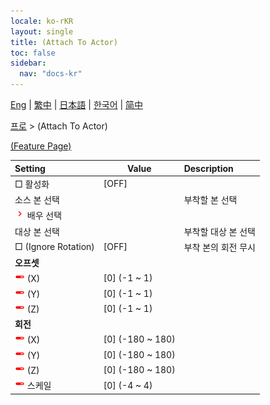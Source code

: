```yaml
---
locale: ko-rKR
layout: single
title: (Attach To Actor)
toc: false
sidebar:
  nav: "docs-kr"
---
```

[Eng](/dancexr/menu/2025.4/actor/attach_to_actor) | [繁中](/tw/dancexr/menu/2025.4/actor/attach_to_actor) | [日本語](/jp/dancexr/menu/2025.4/actor/attach_to_actor) | [한국어](/kr/dancexr/menu/2025.4/actor/attach_to_actor) | [简中](/zh/dancexr/menu/2025.4/actor/attach_to_actor)

[프로](../menu#프로) > (Attach To Actor)



[(Feature Page)](/kr/dancexr/features/attach_to_actor)

| Setting | Value | Description |
| :--- | --- | :--- |
|  □ 활성화| [OFF] | 
|  소스 본 선택|| 부착할 본 선택
| <img src="/images/icon/ic_chevron.png" alt="chevron icon"/> 배우 선택|  |  |
|  대상 본 선택|| 부착할 대상 본 선택
|  □ (Ignore Rotation)| [OFF] | 부착 본의 회전 무시
|  <b>오프셋</b>|| 
| <img src="/images/icon/ic_slider.png" alt="slider icon"/> (X)| [0] (-1 ~ 1) | 
| <img src="/images/icon/ic_slider.png" alt="slider icon"/> (Y)| [0] (-1 ~ 1) | 
| <img src="/images/icon/ic_slider.png" alt="slider icon"/> (Z)| [0] (-1 ~ 1) | 
|  <b>회전</b>|| 
| <img src="/images/icon/ic_slider.png" alt="slider icon"/> (X)| [0] (-180 ~ 180) | 
| <img src="/images/icon/ic_slider.png" alt="slider icon"/> (Y)| [0] (-180 ~ 180) | 
| <img src="/images/icon/ic_slider.png" alt="slider icon"/> (Z)| [0] (-180 ~ 180) | 
| <img src="/images/icon/ic_slider.png" alt="slider icon"/> 스케일| [0] (-4 ~ 4) | 
